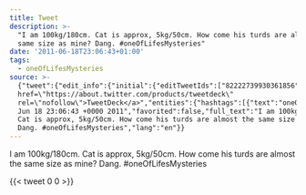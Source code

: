 ```yaml
---
title: Tweet
description: >-
  "I am 100kg/180cm. Cat is approx, 5kg/50cm. How come his turds are almost the
  same size as mine? Dang. #oneOfLifesMysteries"
date: '2011-06-18T23:06:43+01:00'
tags:
  - oneOfLifesMysteries
source: >-
  {"tweet":{"edit_info":{"initial":{"editTweetIds":["82222739930361856"],"editableUntil":"2011-06-19T00:06:43.481Z","editsRemaining":"5","isEditEligible":true}},"retweeted":false,"source":"<a
  href=\"https://about.twitter.com/products/tweetdeck\"
  rel=\"nofollow\">TweetDeck</a>","entities":{"hashtags":[{"text":"oneOfLifesMysteries","indices":["102","122"]}],"symbols":[],"user_mentions":[],"urls":[]},"display_text_range":["0","122"],"favorite_count":"0","id_str":"82222739930361856","truncated":false,"retweet_count":"0","id":"82222739930361856","created_at":"Sat
  Jun 18 23:06:43 +0000 2011","favorited":false,"full_text":"I am 100kg/180cm.
  Cat is approx, 5kg/50cm. How come his turds are almost the same size as mine?
  Dang. #oneOfLifesMysteries","lang":"en"}}
---
```

I am 100kg/180cm. Cat is approx, 5kg/50cm. How come his turds are almost the same size as mine? Dang. #oneOfLifesMysteries
    
{{< tweet 0 0 >}}
    
